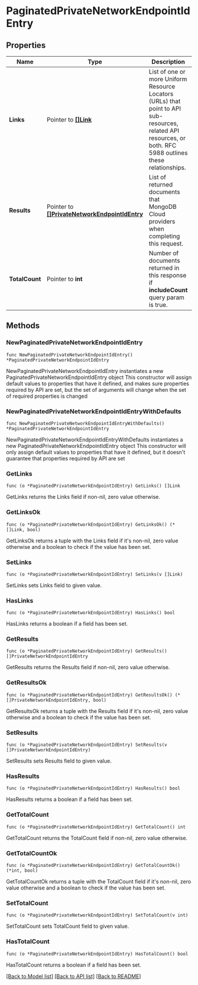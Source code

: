 # PaginatedPrivateNetworkEndpointIdEntry

## Properties

Name | Type | Description | Notes
------------ | ------------- | ------------- | -------------
**Links** | Pointer to [**[]Link**](Link.md) | List of one or more Uniform Resource Locators (URLs) that point to API sub-resources, related API resources, or both. RFC 5988 outlines these relationships. | [optional] [readonly] 
**Results** | Pointer to [**[]PrivateNetworkEndpointIdEntry**](PrivateNetworkEndpointIdEntry.md) | List of returned documents that MongoDB Cloud providers when completing this request. | [optional] [readonly] 
**TotalCount** | Pointer to **int** | Number of documents returned in this response if **includeCount** query param is true. | [optional] [readonly] 

## Methods

### NewPaginatedPrivateNetworkEndpointIdEntry

`func NewPaginatedPrivateNetworkEndpointIdEntry() *PaginatedPrivateNetworkEndpointIdEntry`

NewPaginatedPrivateNetworkEndpointIdEntry instantiates a new PaginatedPrivateNetworkEndpointIdEntry object
This constructor will assign default values to properties that have it defined,
and makes sure properties required by API are set, but the set of arguments
will change when the set of required properties is changed

### NewPaginatedPrivateNetworkEndpointIdEntryWithDefaults

`func NewPaginatedPrivateNetworkEndpointIdEntryWithDefaults() *PaginatedPrivateNetworkEndpointIdEntry`

NewPaginatedPrivateNetworkEndpointIdEntryWithDefaults instantiates a new PaginatedPrivateNetworkEndpointIdEntry object
This constructor will only assign default values to properties that have it defined,
but it doesn't guarantee that properties required by API are set

### GetLinks

`func (o *PaginatedPrivateNetworkEndpointIdEntry) GetLinks() []Link`

GetLinks returns the Links field if non-nil, zero value otherwise.

### GetLinksOk

`func (o *PaginatedPrivateNetworkEndpointIdEntry) GetLinksOk() (*[]Link, bool)`

GetLinksOk returns a tuple with the Links field if it's non-nil, zero value otherwise
and a boolean to check if the value has been set.

### SetLinks

`func (o *PaginatedPrivateNetworkEndpointIdEntry) SetLinks(v []Link)`

SetLinks sets Links field to given value.

### HasLinks

`func (o *PaginatedPrivateNetworkEndpointIdEntry) HasLinks() bool`

HasLinks returns a boolean if a field has been set.
### GetResults

`func (o *PaginatedPrivateNetworkEndpointIdEntry) GetResults() []PrivateNetworkEndpointIdEntry`

GetResults returns the Results field if non-nil, zero value otherwise.

### GetResultsOk

`func (o *PaginatedPrivateNetworkEndpointIdEntry) GetResultsOk() (*[]PrivateNetworkEndpointIdEntry, bool)`

GetResultsOk returns a tuple with the Results field if it's non-nil, zero value otherwise
and a boolean to check if the value has been set.

### SetResults

`func (o *PaginatedPrivateNetworkEndpointIdEntry) SetResults(v []PrivateNetworkEndpointIdEntry)`

SetResults sets Results field to given value.

### HasResults

`func (o *PaginatedPrivateNetworkEndpointIdEntry) HasResults() bool`

HasResults returns a boolean if a field has been set.
### GetTotalCount

`func (o *PaginatedPrivateNetworkEndpointIdEntry) GetTotalCount() int`

GetTotalCount returns the TotalCount field if non-nil, zero value otherwise.

### GetTotalCountOk

`func (o *PaginatedPrivateNetworkEndpointIdEntry) GetTotalCountOk() (*int, bool)`

GetTotalCountOk returns a tuple with the TotalCount field if it's non-nil, zero value otherwise
and a boolean to check if the value has been set.

### SetTotalCount

`func (o *PaginatedPrivateNetworkEndpointIdEntry) SetTotalCount(v int)`

SetTotalCount sets TotalCount field to given value.

### HasTotalCount

`func (o *PaginatedPrivateNetworkEndpointIdEntry) HasTotalCount() bool`

HasTotalCount returns a boolean if a field has been set.

[[Back to Model list]](../README.md#documentation-for-models) [[Back to API list]](../README.md#documentation-for-api-endpoints) [[Back to README]](../README.md)


